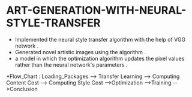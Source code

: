 # ART-GENERATION-WITH-NEURAL-STYLE-TRANSFER

* Implemented the neural style transfer algorithm with the help of VGG network .
* Generated novel artistic images using the algorithm .
* a model in which the optimization algorithm updates the pixel values rather than the neural network's parameters .

*Flow_Chart : Loading_Packages --> Transfer Learning --> Computing Content Cost --> Computing Style Cost -->Optimization -->Training -->Conclusion
